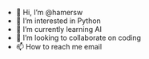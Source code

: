 - 👋 Hi, I’m @hamersw
- 👀 I’m interested in Python
- 🌱 I’m currently learning AI
- 💞️ I’m looking to collaborate on coding
- 📫 How to reach me email

<!---
hamersw/hamersw is a ✨ special ✨ repository because its `README.md` (this file) appears on your GitHub profile.
You can click the Preview link to take a look at your changes.
--->
